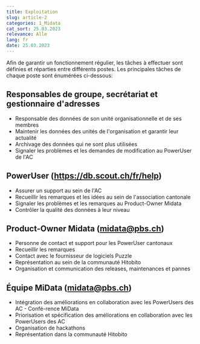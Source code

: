 ```yaml
---
title: Exploitation
slug: article-2
categories: 1_Midata
cat_sort: 25.03.2023
relevance: Alle
lang: fr
date: 25.03.2023
---
```


Afin de garantir un fonctionnement régulier, les tâches à effectuer sont définies et réparties entre différents postes. Les principales tâches de chaque poste sont énumérées ci-dessous: 

## Responsables de groupe, secrétariat et gestionnaire d'adresses
* Responsable des données de son unité organisationnelle et de ses membres 
* Maintenir les données des unités de l'organisation et garantir leur actualité 
* Archivage des données qui ne sont plus utilisées
* Signaler les problèmes et les demandes de modification au PowerUser de l'AC 

## PowerUser (https://db.scout.ch/fr/help)  
* Assurer un support au sein de l'AC
* Recueillir les remarques et les idées au sein de l'association cantonale
* Signaler les problèmes et les remarques au Product-Owner Midata
* Contrôler la qualité des données à leur niveau

## Product-Owner Midata ([midata@pbs.ch](mailto:midata@pbs.ch))  
* Personne de contact et support pour les PowerUser cantonaux
* Recueillir les remarques
* Contact avec le fournisseur de logiciels Puzzle
* Représentation au sein de la communauté Hitobito
* Organisation et communication des releases, maintenances et pannes

## Équipe MiData ([midata@pbs.ch](mailto:midata@pbs.ch))  
* Intégration des améliorations en collaboration avec les PowerUsers des AC - Confé-rence MiData
* Priorisation et spécification des améliorations en collaboration avec les PowerUsers des AC
* Organisation de hackathons
* Représentation dans la communauté Hitobito
